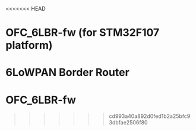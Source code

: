 <<<<<<< HEAD
# OFC_6LBR-fw (for STM32F107 platform)
6LoWPAN Border Router
=======
# OFC_6LBR-fw
>>>>>>> cd993a40a892d0fed1b2a25bfc93dbfae2506f80

